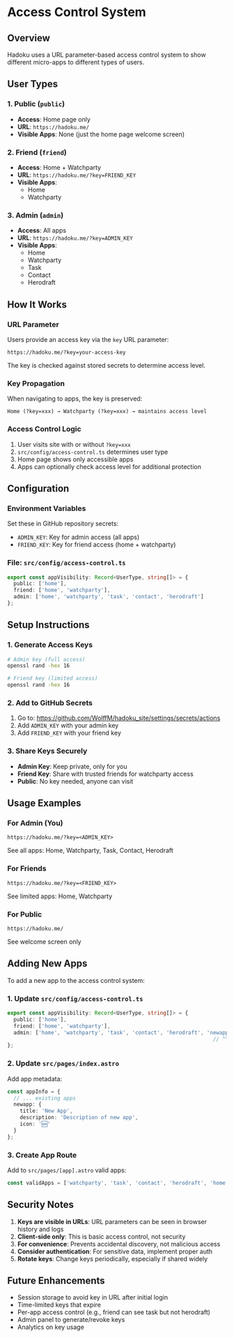 # Access Control System

## Overview

Hadoku uses a URL parameter-based access control system to show different micro-apps to different types of users.

## User Types

### 1. Public (`public`)
- **Access**: Home page only
- **URL**: `https://hadoku.me/`
- **Visible Apps**: None (just the home page welcome screen)

### 2. Friend (`friend`)
- **Access**: Home + Watchparty
- **URL**: `https://hadoku.me/?key=FRIEND_KEY`
- **Visible Apps**: 
  - Home
  - Watchparty

### 3. Admin (`admin`)
- **Access**: All apps
- **URL**: `https://hadoku.me/?key=ADMIN_KEY`
- **Visible Apps**:
  - Home
  - Watchparty
  - Task
  - Contact
  - Herodraft

## How It Works

### URL Parameter
Users provide an access key via the `key` URL parameter:
```
https://hadoku.me/?key=your-access-key
```

The key is checked against stored secrets to determine access level.

### Key Propagation
When navigating to apps, the key is preserved:
```
Home (?key=xxx) → Watchparty (?key=xxx) → maintains access level
```

### Access Control Logic
1. User visits site with or without `?key=xxx`
2. `src/config/access-control.ts` determines user type
3. Home page shows only accessible apps
4. Apps can optionally check access level for additional protection

## Configuration

### Environment Variables
Set these in GitHub repository secrets:

- `ADMIN_KEY`: Key for admin access (all apps)
- `FRIEND_KEY`: Key for friend access (home + watchparty)

### File: `src/config/access-control.ts`

```typescript
export const appVisibility: Record<UserType, string[]> = {
  public: ['home'],
  friend: ['home', 'watchparty'],
  admin: ['home', 'watchparty', 'task', 'contact', 'herodraft']
};
```

## Setup Instructions

### 1. Generate Access Keys

```bash
# Admin key (full access)
openssl rand -hex 16

# Friend key (limited access)
openssl rand -hex 16
```

### 2. Add to GitHub Secrets

1. Go to: https://github.com/WolffM/hadoku_site/settings/secrets/actions
2. Add `ADMIN_KEY` with your admin key
3. Add `FRIEND_KEY` with your friend key

### 3. Share Keys Securely

- **Admin Key**: Keep private, only for you
- **Friend Key**: Share with trusted friends for watchparty access
- **Public**: No key needed, anyone can visit

## Usage Examples

### For Admin (You)
```
https://hadoku.me/?key=<ADMIN_KEY>
```
See all apps: Home, Watchparty, Task, Contact, Herodraft

### For Friends
```
https://hadoku.me/?key=<FRIEND_KEY>
```
See limited apps: Home, Watchparty

### For Public
```
https://hadoku.me/
```
See welcome screen only

## Adding New Apps

To add a new app to the access control system:

### 1. Update `src/config/access-control.ts`

```typescript
export const appVisibility: Record<UserType, string[]> = {
  public: ['home'],
  friend: ['home', 'watchparty'],
  admin: ['home', 'watchparty', 'task', 'contact', 'herodraft', 'newapp']
                                                                  // ^^^^^^ add here
};
```

### 2. Update `src/pages/index.astro`

Add app metadata:

```typescript
const appInfo = {
  // ... existing apps
  newapp: {
    title: 'New App',
    description: 'Description of new app',
    icon: '🆕'
  }
};
```

### 3. Create App Route

Add to `src/pages/[app].astro` valid apps:

```typescript
const validApps = ['watchparty', 'task', 'contact', 'herodraft', 'home', 'newapp'];
```

## Security Notes

1. **Keys are visible in URLs**: URL parameters can be seen in browser history and logs
2. **Client-side only**: This is basic access control, not security
3. **For convenience**: Prevents accidental discovery, not malicious access
4. **Consider authentication**: For sensitive data, implement proper auth
5. **Rotate keys**: Change keys periodically, especially if shared widely

## Future Enhancements

- Session storage to avoid key in URL after initial login
- Time-limited keys that expire
- Per-app access control (e.g., friend can see task but not herodraft)
- Admin panel to generate/revoke keys
- Analytics on key usage
